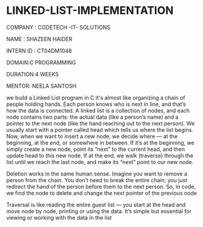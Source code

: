 # LINKED-LIST-IMPLEMENTATION
COMPANY : CODETECH -IT- SOLUTIONS

NAME : SHAZEEN HAIDER

INTERN ID : CT04DM1048

DOMAIN:C PROGRAMMING

DURATION:4 WEEKS

MENTOR: NEELA SANTOSH

we build a Linked List program in C it's almost like organizing a chain of people holding hands. Each person knows who is next in line, and that’s how the data is connected. A linked list is a collection of nodes, and each node contains two parts: the actual data (like a person’s name) and a pointer to the next node (like the hand reaching out to the next person). We usually start with a pointer called head which tells us where the list begins. Now, when we want to insert a new node, we decide where — at the beginning, at the end, or somewhere in between. If it’s at the beginning, we simply create a new node, point its “next” to the current head, and then update head to this new node. If at the end, we walk (traverse) through the list until we reach the last node, and make its “next” point to our new node.

Deletion works in the same human sense. Imagine you want to remove a person from the chain. You don’t need to break the entire chain; you just redirect the hand of the person before them to the next person. So, in code, we find the node to delete and change the next pointer of the previous node

Traversal is like reading the entire guest list — you start at the head and move node by node, printing or using the data. It’s simple but essential for viewing or working with the data in the list
